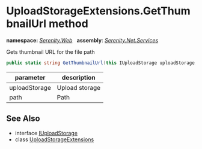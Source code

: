 # UploadStorageExtensions.GetThumbnailUrl method
**namespace:** *[Serenity.Web](../../README.md#serenity.web-namespace)*   **assembly**: *[Serenity.Net.Services](../../README.md)*

Gets thumbnail URL for the file path

```csharp
public static string GetThumbnailUrl(this IUploadStorage uploadStorage, string path)
```

| parameter | description |
| --- | --- |
| uploadStorage | Upload storage |
| path | Path |

## See Also

* interface [IUploadStorage](../IUploadStorage.md)
* class [UploadStorageExtensions](../UploadStorageExtensions.md)